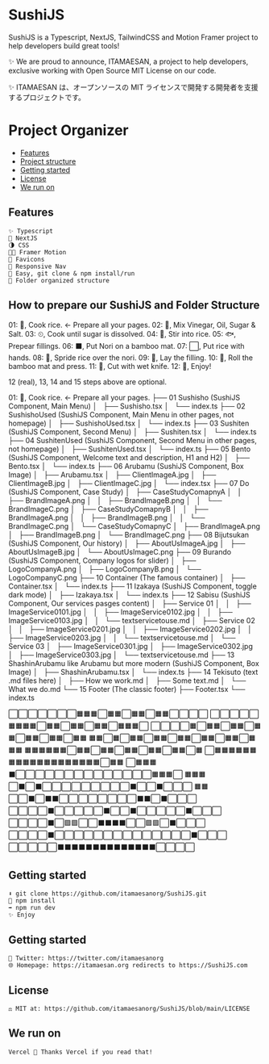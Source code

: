 # SushiJS

SushiJS is a Typescript, NextJS, TailwindCSS and Motion Framer project to help developers build great tools!

✨ We are proud to announce, ITAMAESAN, a project to help developers, exclusive working with Open Source MIT License on our code.

✨ ITAMAESAN は、オープンソースの MIT ライセンスで開発する開発者を支援するプロジェクトです。

# Project Organizer

- [Features](#features)
- [Project structure](#project-structure)
- [Getting started](#getting-started)
- [License](#license)
- [We run on](#we-run-on)

## Features

    ✨ Typescript
    📘 NextJS
    🌗 CSS
    😶‍🌫️ Framer Motion
    🦄 Favicons
    📱 Responsive Nav
    🍱 Easy, git clone & npm install/run
    🎉 Folder organized structure

## How to prepare our SushiJS and Folder Structure

01: 🍚, Cook rice. <- Prepare all your pages.
02: 🧂, Mix Vinegar, Oil, Sugar & Salt.
03: ⏲,  Cook until sugar is dissolved.
04: 🥣, Stir into rice.
05: 🐟, Prepear fillings.
06: ⬛️, Put Nori on a bamboo mat.
07: ⬜️, Put rice with hands.
08: 🔲, Spride rice over the nori.
09: 🥓, Lay the filling.
10: 🎋, Roll the bamboo mat and press.
11: 🔪, Cut with wet knife.
12: 🍣, Enjoy!

12 (real), 13, 14 and 15 steps above are optional.

01: 🍚, Cook rice. <- Prepare all your pages.
├── 01 Sushisho (SushiJS Component, Main Menu)
│   ├── Sushisho.tsx
│   └── index.ts
├── 02 SushishoUsed (SushiJS Component, Main Menu in other pages, not homepage)
│   ├── SushishoUsed.tsx
│   └── index.ts
├── 03 Sushiten (SushiJS Component, Second Menu)
│   ├── Sushiten.tsx
│   └── index.ts
├── 04 SushitenUsed (SushiJS Component, Second Menu in other pages, not homepage)
│   ├── SushitenUsed.tsx
│   └── index.ts
├── 05 Bento (SushiJS Component, Welcome text and description, H1 and H2)
│   ├── Bento.tsx
│   └── index.ts
├── 06 Arubamu (SushiJS Component, Box Image)
│   ├── Arubamu.tsx
│   ├── ClientImageA.jpg
│   ├── ClientImageB.jpg
│   ├── ClientImageC.jpg
│   └── index.tsx
├── 07 Do (SushiJS Component, Case Study)
│   ├── CaseStudyComapnyA
│   │   ├── BrandImageA.png
│   │   ├── BrandImageB.png
│   │   └── BrandImageC.png
│   ├── CaseStudyComapnyB
│   │   ├── BrandImageA.png
│   │   ├── BrandImageB.png
│   │   └── BrandImageC.png
│   └── CaseStudyComapnyC
│       ├── BrandImageA.png
│       ├── BrandImageB.png
│       └── BrandImageC.png
├── 08 Bijutsukan (SushiJS Component, Our history)
│   ├── AboutUsImageA.jpg
│   ├── AboutUsImageB.jpg
│   └── AboutUsImageC.png
├── 09 Burando (SushiJS Component, Company logos for slider)
│   ├── LogoCompanyA.png
│   ├── LogoCompanyB.png
│   └── LogoCompanyC.png
├── 10 Container (The famous container)
│   ├── Container.tsx
│   └── index.ts
├── 11 Izakaya (SushiJS Component, toggle dark mode)
│   ├── Izakaya.tsx
│   └── index.ts
├── 12 Sabisu (SushiJS Component, Our services pasges content)
│   ├── Service 01
│   │   ├── ImageService0101.jpg
│   │   ├── ImageService0102.jpg
│   │   ├── ImageService0103.jpg
│   │   └── textservicetouse.md
│   ├── Service 02
│   │   ├── ImageService0201.jpg
│   │   ├── ImageService0202.jpg
│   │   ├── ImageService0203.jpg
│   │   └── textservicetouse.md
│   └── Service 03
│       ├── ImageService0301.jpg
│       ├── ImageService0302.jpg
│       ├── ImageService0303.jpg
│       └── textservicetouse.md
├── 13 ShashinArubamu like Arubamu but more modern (SushiJS Component, Box Image)
│   ├── ShashinArubamu.tsx
│   └── index.ts
├── 14 Tekisuto (text .md files here)
│   ├── How we work.md
│   ├── Some text.md
│   └── What we do.md
└── 15 Footer (The classic footer)
    ├── Footer.tsx
    └── index.ts

⬜⬜⬜⬜⬜⬜⬜🟧🟧🟧⬜🟧🟧⬜🟧🟧⬜🟧🟧⬜⬜⬜⬜
⬜⬜⬜⬜⬜🟧🟧🟧🟧⬜🟧🟧⬜🟧🟧⬜🟧🟧⬜🟧🟧🟧⬜
⬜⬜⬜⬜🟧⬜🟧🟧⬜🟧🟧⬜🟧🟧⬜🟧🟧⬜🟧🟧⬜🟧🟧
🟧🟧⬜🟧⬜🟧🟧⬜🟧🟧⬜🟧🟧⬜🟧🟧⬜🟧🟧⬜🟧🟧🟧
🟧🟧🟧🟧🟧🟧⬜🟧🟧⬜🟧🟧⬜🟧🟧⬜🟧🟧⬜🟧🟧⬜🟧
⬜🟧🟧🟧🟧🟧🟧🟧🟧🟧🟧🟧🟧🟧🟧🟧🟧🟧🟧🟧⬜🟧🟧
⬜🟧🟧🟧⬛⬜⬜⬜⬜⬜⬜⬜⬜⬜⬜⬜⬜⬜⬜🟧🟧🟧⬜
🟧🟧🟧⬜⬛⬜⬛⬜⬜⬜⬜⬜⬜⬜⬜⬜⬛⬜⬜⬛⬜⬜⬜
🟧🟧⬜⬜⬛⬜⬛⬛⬜⬜⬜⬜⬜⬜⬜⬜⬛⬛⬜⬛⬜⬜⬜
⬜⬜⬜⬜⬛⬜⬜⬜⬜⬜⬛⬜⬜⬛⬜⬜⬜⬜⬜⬛⬜⬜⬜
⬜⬜⬜⬜⬛⬜🟪🟪⬜⬜⬛⬛⬛⬛⬜⬜🟪🟪⬜⬛⬜⬜⬜
⬜⬜⬜⬜⬛⬜⬜⬜⬜⬜⬜⬜⬜⬜⬜⬜⬜⬜⬜⬛⬜⬜⬜
⬜⬜⬜⬜⬜⬛⬛⬛⬛⬛⬛⬛⬛⬛⬛⬛⬛⬛⬛⬜⬜⬜⬜

## Getting started

    ⬇️ git clone https://github.com/itamaesanorg/SushiJS.git
    🔄 npm install
    ➡️ npm run dev
    ✨ Enjoy

## Getting started

    🐣 Twitter: https://twitter.com/itamaesanorg
    🌐 Homepage: https://itamaesan.org redirects to https://SushiJS.com

## License

    ⚖️ MIT at: https://github.com/itamaesanorg/SushiJS/blob/main/LICENSE

## We run on

    Vercel 🍣 Thanks Vercel if you read that!
